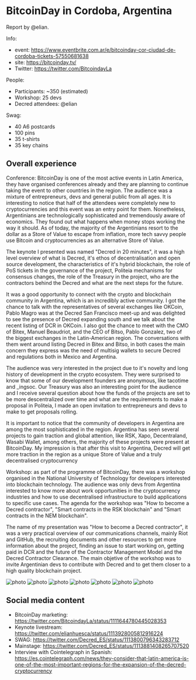 # BitcoinDay in Cordoba, Argentina

Report by @elian.

Info:

* event: https://www.eventbrite.com.ar/e/bitcoinday-cor-ciudad-de-cordoba-tickets-57550681638
* site: https://bitcoinday.tv/
* Twitter: https://twitter.com/BitcoindayLa

People:

* Participants: ~350 (estimated)
* Workshop: 25 devs
* Decred attendees: @elian

Swag:

* 40 A6 postcards
* 100 pins
* 35 t-shirts
* 35 key chains

## Overall experience

Conference: BitcoinDay is one of the most active events in Latin America, they have organised conferences already and they are planning to continue taking the event to other countries in the region. The audience was a mixture of entrepreneurs, devs and general public from all ages. It is interesting to notice that half of the attendees were completely new to cryptocurrencies and this event was an entry point for them. Nonetheless, Argentinians are technologically sophisticated and tremendously aware of economics. They found out what happens when money stops working the way it should. As of today, the majority of the Argentinians resort to the dollar as a Store of Value to escape from inflation, more tech savvy people use Bitcoin and cryptocurrencies as an alternative Store of Value.

The keynote I presented was named "Decred in 20 minutes", it was a high level overview of what is Decred, it's ethos of decentralisation and open source development, the characteristics of it's hybrid blockchain, the role of PoS tickets in the governance of the project, Politeia mechanisms for consensus changes, the role of the Treasury in the project, who are the contractors behind the Decred and what are the next steps for the future.

It was a good opportunity to connect with the crypto and blockchain community in Argentina, which is an incredibly active community. I got the chance to talk with the representatives of several exchanges like OKCoin, Pablo Magro was at the Decred San Francisco meet-up and was delighted to see the presence of Decred expanding south and we talk about the recent listing of DCR in OKCoin. I also got the chance to meet with the CMO of Bitex, Manuel Beaudriot, and the CEO of Bitso, Pablo Gonzalez, two of the biggest exchanges in the Latin-American region. The conversations with them went around listing Decred in Bitex and Bitso, in both cases the main concern they express was the need of multisig wallets to secure Decred and regulations both in Mexico and Argentina.

The audience was very interested in the project due to it's novelty and long history of development in the crypto ecosystem. They were surprised to know that some of our development founders are anonymous, like tacotime and \_ingsoc. Our Treasury was also an interesting point for the audience and I receive several question about how the funds of the projects are set to be more descentralized over time and what are the requirements to make a proposal in Politeia, I made an open invitation to entrepreneurs and devs to make to get proposals rolling.

It is important to notice that the community of developers in Argentina are among the most sophisticated in the region. Argentina has seen several projects to gain traction and global attention, like RSK, Xapo, Decentraland, Wasabi Wallet, among others, the majority of these projects were present at BitcoinDay. My impression is that after this visit to Argentina, Decred will get more traction in the region as a unique Store of Value and a truly decentralised cryptocurrency

Workshop: as part of the programme of BitcoinDay, there was a workshop organised in the National University of Technology for developers interested into blockchain technology. The audience was only devs from Argentina interested to know more about work opportunities in the cryptocurrency industries and how to use decentralised infrastructure to build applications to specific use cases. The agenda for the workshop was "How to become a Decred contractor", "Smart contracts in the RSK blockchain" and "Smart contracts in the NEM blockchain".

The name of my presentation was "How to become a Decred contractor", it was a very practical overview of our communications channels, mainly Riot and GitHub, the recruiting documents and other resources to get more information about the project, finding an issue to start working on, getting paid in DCR and the future of the Contractor Management Model and the Decred Contractor Clearance. The main objetive of the workshop was to invite Argentinian devs to contribute with Decred and to get them closer to a high quality blockchain project.

![photo](https://user-images.githubusercontent.com/26446555/56994506-eab2d180-6b64-11e9-962c-a7a76abf989e.jpg)
![photo](https://user-images.githubusercontent.com/26446555/56994550-061ddc80-6b65-11e9-9830-f67717ba4118.jpeg)
![photo](https://user-images.githubusercontent.com/26446555/56994551-061ddc80-6b65-11e9-9cc6-bdef62545360.jpeg)
![photo](https://user-images.githubusercontent.com/26446555/56994507-eab2d180-6b64-11e9-95bb-0f78f61ebb49.jpg)
![photo](https://user-images.githubusercontent.com/26446555/56994526-f7cfc080-6b64-11e9-9255-b9cd8d2170df.jpg)
![photo](https://user-images.githubusercontent.com/26446555/56994527-f7cfc080-6b64-11e9-828f-e894e6d46834.jpg)
![photo](https://user-images.githubusercontent.com/26446555/56994528-f8685700-6b64-11e9-8ad6-71df99fc1b3a.jpg)

## Social media content

* BitcoinDay marketing: https://twitter.com/BitcoindayLa/status/1111644780445028353
* Keynote livestream: https://twitter.com/elianhuesca/status/1113928005812916224
* SWAG: https://twitter.com/Decred_ES/status/1113800796343283712
* Mainstage: https://twitter.com/Decred_ES/status/1113881408265707520
* Interview with Cointelegraph in Spanish: https://es.cointelegraph.com/news/they-consider-that-latin-america-is-one-of-the-most-important-regions-for-the-expansion-of-the-decred-cryptocurrency
